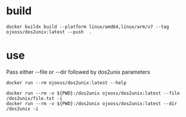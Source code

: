 # build

    docker buildx build --platform linux/amd64,linux/arm/v7 --tag ojooss/dos2unix:latest --push  .

# use
Pass either --file or --dir followed by dos2unix parameters

    docker run --rm ojooss/dos2unix:latest --help

    docker run --rm -v ${PWD}:/dos2unix ojooss/dos2unix:latest --file /dos2unix/file.txt -i
    docker run --rm -v ${PWD}:/dos2unix ojooss/dos2unix:latest --dir /dos2unix -i
